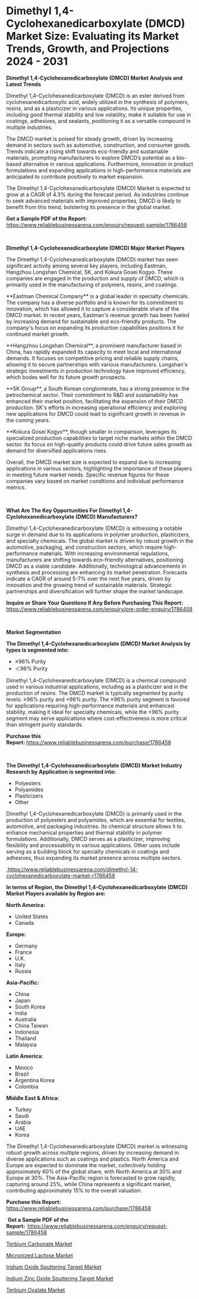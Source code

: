 <p><h1>Dimethyl 1,4-Cyclohexanedicarboxylate (DMCD) Market Size: Evaluating its Market Trends, Growth, and Projections 2024 - 2031</h1></p><p><strong>Dimethyl 1,4-Cyclohexanedicarboxylate (DMCD) Market Analysis and Latest Trends</strong></p>
<p><p>Dimethyl 1,4-Cyclohexanedicarboxylate (DMCD) is an ester derived from cyclohexanedicarboxylic acid, widely utilized in the synthesis of polymers, resins, and as a plasticizer in various applications. Its unique properties, including good thermal stability and low volatility, make it suitable for use in coatings, adhesives, and sealants, positioning it as a versatile compound in multiple industries.</p><p>The DMCD market is poised for steady growth, driven by increasing demand in sectors such as automotive, construction, and consumer goods. Trends indicate a rising shift towards eco-friendly and sustainable materials, prompting manufacturers to explore DMCD’s potential as a bio-based alternative in various applications. Furthermore, innovation in product formulations and expanding applications in high-performance materials are anticipated to contribute positively to market expansion.</p><p>The Dimethyl 1,4-Cyclohexanedicarboxylate (DMCD) Market is expected to grow at a CAGR of 4.3% during the forecast period. As industries continue to seek advanced materials with improved properties, DMCD is likely to benefit from this trend, bolstering its presence in the global market.</p></p>
<p><strong>Get a Sample PDF of the Report:&nbsp;</strong> <a href="https://www.reliablebusinessarena.com/enquiry/request-sample/1786458?utm_campaign=1290&utm_medium=2&utm_source=Github&utm_content=ia&utm_term=09102024&utm_id=dimethyl-14-cyclohexanedicarboxylate-dmcd">https://www.reliablebusinessarena.com/enquiry/request-sample/1786458</a></p>
<p>&nbsp;</p>
<p><strong>Dimethyl 1,4-Cyclohexanedicarboxylate (DMCD) Major Market Players</strong></p>
<p><p>The Dimethyl 1,4-Cyclohexanedicarboxylate (DMCD) market has seen significant activity among several key players, including Eastman, Hangzhou Longshan Chemical, SK, and Kokura Gosei Kogyo. These companies are engaged in the production and supply of DMCD, which is primarily used in the manufacturing of polymers, resins, and coatings.</p><p>**Eastman Chemical Company** is a global leader in specialty chemicals. The company has a diverse portfolio and is known for its commitment to innovation, which has allowed it to capture a considerable share of the DMCD market. In recent years, Eastman's revenue growth has been fueled by increasing demand for sustainable and eco-friendly products. The company's focus on expanding its production capabilities positions it for continued market growth.</p><p>**Hangzhou Longshan Chemical**, a prominent manufacturer based in China, has rapidly expanded its capacity to meet local and international demands. It focuses on competitive pricing and reliable supply chains, allowing it to secure partnerships with various manufacturers. Longshan's strategic investments in production technology have improved efficiency, which bodes well for its future growth prospects.</p><p>**SK Group**, a South Korean conglomerate, has a strong presence in the petrochemical sector. Their commitment to R&D and sustainability has enhanced their market position, facilitating the expansion of their DMCD production. SK's efforts in increasing operational efficiency and exploring new applications for DMCD could lead to significant growth in revenue in the coming years.</p><p>**Kokura Gosei Kogyo**, though smaller in comparison, leverages its specialized production capabilities to target niche markets within the DMCD sector. Its focus on high-quality products could drive future sales growth as demand for diversified applications rises.</p><p>Overall, the DMCD market size is expected to expand due to increasing applications in various sectors, highlighting the importance of these players in meeting future market needs. Specific revenue figures for these companies vary based on market conditions and individual performance metrics.</p></p>
<p>&nbsp;</p>
<p><strong>What Are The Key Opportunities For Dimethyl 1,4-Cyclohexanedicarboxylate (DMCD) Manufacturers?</strong></p>
<p><p>Dimethyl 1,4-Cyclohexanedicarboxylate (DMCD) is witnessing a notable surge in demand due to its applications in polymer production, plasticizers, and specialty chemicals. The global market is driven by robust growth in the automotive, packaging, and construction sectors, which require high-performance materials. With increasing environmental regulations, manufacturers are shifting towards eco-friendly alternatives, positioning DMCD as a viable candidate. Additionally, technological advancements in synthesis and processing are enhancing its market penetration. Forecasts indicate a CAGR of around 5-7% over the next five years, driven by innovation and the growing trend of sustainable materials. Strategic partnerships and diversification will further shape the market landscape.</p></p>
<p><strong>Inquire or Share Your Questions If Any Before Purchasing This Report:</strong> <a href="https://www.reliablebusinessarena.com/enquiry/pre-order-enquiry/1786458?utm_campaign=1290&utm_medium=2&utm_source=Github&utm_content=ia&utm_term=09102024&utm_id=dimethyl-14-cyclohexanedicarboxylate-dmcd">https://www.reliablebusinessarena.com/enquiry/pre-order-enquiry/1786458</a></p>
<p>&nbsp;</p>
<p><strong>Market Segmentation</strong></p>
<p><strong>The Dimethyl 1,4-Cyclohexanedicarboxylate (DMCD) Market Analysis by types is segmented into:</strong></p>
<p><ul><li>≥96% Purity</li><li>＜96% Purity</li></ul></p>
<p><p>Dimethyl 1,4-Cyclohexanedicarboxylate (DMCD) is a chemical compound used in various industrial applications, including as a plasticizer and in the production of resins. The DMCD market is typically segmented by purity levels: ≥96% purity and <96% purity. The ≥96% purity segment is favored for applications requiring high-performance materials and enhanced stability, making it ideal for specialty chemicals, while the <96% purity segment may serve applications where cost-effectiveness is more critical than stringent purity standards.</p></p>
<p><strong>Purchase this Report:&nbsp;</strong><a href="https://www.reliablebusinessarena.com/purchase/1786458?utm_campaign=1290&utm_medium=2&utm_source=Github&utm_content=ia&utm_term=09102024&utm_id=dimethyl-14-cyclohexanedicarboxylate-dmcd">https://www.reliablebusinessarena.com/purchase/1786458</a></p>
<p>&nbsp;</p>
<p><strong>The Dimethyl 1,4-Cyclohexanedicarboxylate (DMCD) Market Industry Research by Application is segmented into:</strong></p>
<p><ul><li>Polyesters</li><li>Polyamides</li><li>Plasticizers</li><li>Other</li></ul></p>
<p><p>Dimethyl 1,4-Cyclohexanedicarboxylate (DMCD) is primarily used in the production of polyesters and polyamides, which are essential for textiles, automotive, and packaging industries. Its chemical structure allows it to enhance mechanical properties and thermal stability in polymer formulations. Additionally, DMCD serves as a plasticizer, improving flexibility and processability in various applications. Other uses include serving as a building block for specialty chemicals in coatings and adhesives, thus expanding its market presence across multiple sectors.</p></p>
<p><a href="https://www.reliablebusinessarena.com/dimethyl-14-cyclohexanedicarboxylate-market-r1786458?utm_campaign=1290&utm_medium=2&utm_source=Github&utm_content=ia&utm_term=09102024&utm_id=dimethyl-14-cyclohexanedicarboxylate-dmcd">&nbsp;https://www.reliablebusinessarena.com/dimethyl-14-cyclohexanedicarboxylate-market-r1786458</a></p>
<p><strong>In terms of Region, the Dimethyl 1,4-Cyclohexanedicarboxylate (DMCD) Market Players available by Region are:</strong></p>
<p>
    <p> <strong> North America: </strong>
        <ul>
            <li>United States</li>
            <li>Canada</li>
        </ul>
        </p> 
    <p> <strong> Europe: </strong>
        <ul>
            <li>Germany</li>
            <li>France</li>
            <li>U.K.</li>
            <li>Italy</li>
            <li>Russia</li>
        </ul>
        </p> 
    <p> <strong> Asia-Pacific: </strong>
        <ul>
            <li>China</li>
            <li>Japan</li>
            <li>South Korea</li>
            <li>India</li>
            <li>Australia</li>
            <li>China Taiwan</li>
            <li>Indonesia</li>
            <li>Thailand</li>
            <li>Malaysia</li>
        </ul>
        </p> 
    <p> <strong> Latin America: </strong>
        <ul>
            <li>Mexico</li>
            <li>Brazil</li>
            <li>Argentina Korea</li>
            <li>Colombia</li>
        </ul>
        </p> 
    <p> <strong> Middle East & Africa: </strong>
        <ul>
            <li>Turkey</li>
            <li>Saudi</li>
            <li>Arabia</li>
            <li>UAE</li>
            <li>Korea</li>
        </ul>
    </p>
    </p>
<p><p>The Dimethyl 1,4-Cyclohexanedicarboxylate (DMCD) market is witnessing robust growth across multiple regions, driven by increasing demand in diverse applications such as coatings and plastics. North America and Europe are expected to dominate the market, collectively holding approximately 60% of the global share, with North America at 30% and Europe at 30%. The Asia-Pacific region is forecasted to grow rapidly, capturing around 25%, while China represents a significant market, contributing approximately 15% to the overall valuation.</p></p>
<p><strong>Purchase this Report: </strong><a href="https://www.reliablebusinessarena.com/purchase/1786458?utm_campaign=1290&utm_medium=2&utm_source=Github&utm_content=ia&utm_term=09102024&utm_id=dimethyl-14-cyclohexanedicarboxylate-dmcd">https://www.reliablebusinessarena.com/purchase/1786458</a></p>
<p>&nbsp;<strong>Get a Sample PDF of the Report:&nbsp;&nbsp;</strong><a href="https://www.reliablebusinessarena.com/enquiry/request-sample/1786458?utm_campaign=1290&utm_medium=2&utm_source=Github&utm_content=ia&utm_term=09102024&utm_id=dimethyl-14-cyclohexanedicarboxylate-dmcd">https://www.reliablebusinessarena.com/enquiry/request-sample/1786458</a></p>
<p><strong></strong></p>
<p><p><a href="https://www.linkedin.com/pulse/terbium-carbonate-market-share-new-trends-analysis-its-type-iyodc?utm_campaign=1290&utm_medium=2&utm_source=Github&utm_content=ia&utm_term=09102024&utm_id=dimethyl-14-cyclohexanedicarboxylate-dmcd">Terbium Carbonate Market</a></p><p><a href="https://github.com/lylyparadise/Market-Research-Report-List-5/blob/main/micronized-lactose-market.md?utm_campaign=1290&utm_medium=2&utm_source=Github&utm_content=ia&utm_term=09102024&utm_id=dimethyl-14-cyclohexanedicarboxylate-dmcd">Micronized Lactose Market</a></p><p><a href="https://www.linkedin.com/pulse/global-iridium-oxide-sputtering-target-industry-research-report-lauvc?utm_campaign=1290&utm_medium=2&utm_source=Github&utm_content=ia&utm_term=09102024&utm_id=dimethyl-14-cyclohexanedicarboxylate-dmcd">Iridium Oxide Sputtering Target Market</a></p><p><a href="https://www.linkedin.com/pulse/global-market-pulse-trends-growth-analysis-indium-zinc-k5g2e?trackingId=7gpx0mVxT%2B2frcUQy829xw%3D%3D&utm_campaign=1290&utm_medium=2&utm_source=Github&utm_content=ia&utm_term=09102024&utm_id=dimethyl-14-cyclohexanedicarboxylate-dmcd">Indium Zinc Oxide Sputtering Target Market</a></p><p><a href="https://www.linkedin.com/pulse/global-terbium-oxalate-market-size-expected-reach-cagr-106-0jt7c?utm_campaign=1290&utm_medium=2&utm_source=Github&utm_content=ia&utm_term=09102024&utm_id=dimethyl-14-cyclohexanedicarboxylate-dmcd">Terbium Oxalate Market</a></p></p>